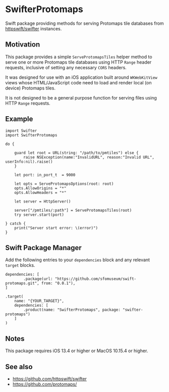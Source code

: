 # SwifterProtomaps

Swift package providing methods for serving Protomaps tile databases from [httpswift/swifter](https://github.com/httpswift/swifter) instances.

## Motivation

This package provides a simple `ServeProtomapsTiles` helper method to serve one or more Protomaps tile databases using HTTP `Range` header requests, inclusive of setting any necessary `CORS` headers.

It was designed for use with an iOS application built around `WKWebKitView` views whose HTML/JavaScript code need to load and render local (on device) Protomaps tiles.

It is not designed to be a general purpose function for serving files using HTTP `Range` requests.

## Example

```
import Swifter
import SwifterProtomaps

do {
            
	guard let root = URL(string: "/path/to/pmtiles") else {
		raise NSException(name:"InvalidURL", reason:"Invalid URL", userInfo:nil).raise()
	}
	
	let port: in_port_t  = 9000
	            
	let opts = ServeProtomapsOptions(root: root)
	opts.AllowOrigins = "*"
	opts.AllowHeaders = "*"
    
	let server = HttpServer()

	server["/pmtiles/:path"] = ServeProtomapsTiles(root)
	try server.start(port)
	
} catch {
	print("Server start error: \(error)")
}
```

## Swift Package Manager

Add the following entries to your `dependencies` block and any relevant `target` blocks.

```
dependencies: [
    	.package(url: "https://github.com/sfomuseum/swift-protomaps.git", from: "0.0.1"),
]
```

```
.target(
	name: "{YOUR_TARGET}",
	dependencies: [
		.product(name: "SwifterProtomaps", package: "swifter-protomaps")
	]
)
```

## Notes

This package requires iOS 13.4 or higher or MacOS 10.15.4 or higher.

## See also

* https://github.com/httpswift/swifter
* https://github.com/protomaps/
